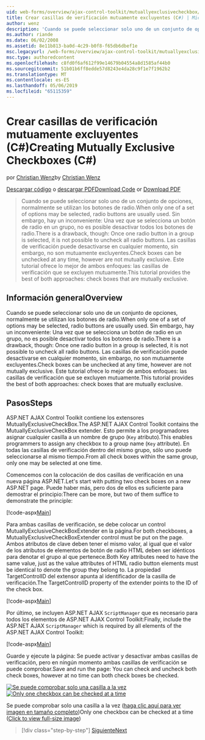 ```yaml
---
uid: web-forms/overview/ajax-control-toolkit/mutuallyexclusivecheckbox/creating-mutually-exclusive-checkboxes-cs
title: Crear casillas de verificación mutuamente excluyentes (C#) | Microsoft Docs
author: wenz
description: 'Cuando se puede seleccionar solo uno de un conjunto de opciones, normalmente se utilizan los botones de radio. Sin embargo, hay un inconveniente: Una vez un botón de radio en un grupo se selecciona...'
ms.author: riande
ms.date: 06/02/2008
ms.assetid: 8e11b813-ba0d-4c29-b0f8-f65db6dbef1e
msc.legacyurl: /web-forms/overview/ajax-control-toolkit/mutuallyexclusivecheckbox/creating-mutually-exclusive-checkboxes-cs
msc.type: authoredcontent
ms.openlocfilehash: c8fd0f6af612f99e14679b04554a8d1585af44b0
ms.sourcegitcommit: 51b01b6ff8edde57d8243e4da28c9f1e7f1962b2
ms.translationtype: MT
ms.contentlocale: es-ES
ms.lasthandoff: 05/06/2019
ms.locfileid: "65115359"
---
```

# <a name="creating-mutually-exclusive-checkboxes-c"></a><span data-ttu-id="e1ca8-104">Crear casillas de verificación mutuamente excluyentes (C#)</span><span class="sxs-lookup"><span data-stu-id="e1ca8-104">Creating Mutually Exclusive Checkboxes (C#)</span></span>

<span data-ttu-id="e1ca8-105">por [Christian Wenz](https://github.com/wenz)</span><span class="sxs-lookup"><span data-stu-id="e1ca8-105">by [Christian Wenz](https://github.com/wenz)</span></span>

<span data-ttu-id="e1ca8-106">[Descargar código](http://download.microsoft.com/download/9/3/f/93f8daea-bebd-4821-833b-95205389c7d0/MutuallyExclusiveCheckBox0.cs.zip) o [descargar PDF](http://download.microsoft.com/download/b/6/a/b6ae89ee-df69-4c87-9bfb-ad1eb2b23373/mutuallyexclusivecheckbox0CS.pdf)</span><span class="sxs-lookup"><span data-stu-id="e1ca8-106">[Download Code](http://download.microsoft.com/download/9/3/f/93f8daea-bebd-4821-833b-95205389c7d0/MutuallyExclusiveCheckBox0.cs.zip) or [Download PDF](http://download.microsoft.com/download/b/6/a/b6ae89ee-df69-4c87-9bfb-ad1eb2b23373/mutuallyexclusivecheckbox0CS.pdf)</span></span>

> <span data-ttu-id="e1ca8-107">Cuando se puede seleccionar solo uno de un conjunto de opciones, normalmente se utilizan los botones de radio.</span><span class="sxs-lookup"><span data-stu-id="e1ca8-107">When only one of a set of options may be selected, radio buttons are usually used.</span></span> <span data-ttu-id="e1ca8-108">Sin embargo, hay un inconveniente: Una vez que se selecciona un botón de radio en un grupo, no es posible desactivar todos los botones de radio.</span><span class="sxs-lookup"><span data-stu-id="e1ca8-108">There is a drawback, though: Once one radio button in a group is selected, it is not possible to uncheck all radio buttons.</span></span> <span data-ttu-id="e1ca8-109">Las casillas de verificación puede desactivarse en cualquier momento, sin embargo, no son mutuamente excluyentes.</span><span class="sxs-lookup"><span data-stu-id="e1ca8-109">Check boxes can be unchecked at any time, however are not mutually exclusive.</span></span> <span data-ttu-id="e1ca8-110">Este tutorial ofrece lo mejor de ambos enfoques: las casillas de verificación que se excluyen mutuamente.</span><span class="sxs-lookup"><span data-stu-id="e1ca8-110">This tutorial provides the best of both approaches: check boxes that are mutually exclusive.</span></span>

## <a name="overview"></a><span data-ttu-id="e1ca8-111">Información general</span><span class="sxs-lookup"><span data-stu-id="e1ca8-111">Overview</span></span>

<span data-ttu-id="e1ca8-112">Cuando se puede seleccionar solo uno de un conjunto de opciones, normalmente se utilizan los botones de radio.</span><span class="sxs-lookup"><span data-stu-id="e1ca8-112">When only one of a set of options may be selected, radio buttons are usually used.</span></span> <span data-ttu-id="e1ca8-113">Sin embargo, hay un inconveniente: Una vez que se selecciona un botón de radio en un grupo, no es posible desactivar todos los botones de radio.</span><span class="sxs-lookup"><span data-stu-id="e1ca8-113">There is a drawback, though: Once one radio button in a group is selected, it is not possible to uncheck all radio buttons.</span></span> <span data-ttu-id="e1ca8-114">Las casillas de verificación puede desactivarse en cualquier momento, sin embargo, no son mutuamente excluyentes.</span><span class="sxs-lookup"><span data-stu-id="e1ca8-114">Check boxes can be unchecked at any time, however are not mutually exclusive.</span></span> <span data-ttu-id="e1ca8-115">Este tutorial ofrece lo mejor de ambos enfoques: las casillas de verificación que se excluyen mutuamente.</span><span class="sxs-lookup"><span data-stu-id="e1ca8-115">This tutorial provides the best of both approaches: check boxes that are mutually exclusive.</span></span>

## <a name="steps"></a><span data-ttu-id="e1ca8-116">Pasos</span><span class="sxs-lookup"><span data-stu-id="e1ca8-116">Steps</span></span>

<span data-ttu-id="e1ca8-117">ASP.NET AJAX Control Toolkit contiene los extensores MutuallyExclusiveCheckBox.</span><span class="sxs-lookup"><span data-stu-id="e1ca8-117">The ASP.NET AJAX Control Toolkit contains the MutuallyExclusiveCheckBox extender.</span></span> <span data-ttu-id="e1ca8-118">Esto permite a los programadores asignar cualquier casilla a un nombre de grupo (`Key` atributo).</span><span class="sxs-lookup"><span data-stu-id="e1ca8-118">This enables programmers to assign any checkbox to a group name (`Key` attribute).</span></span> <span data-ttu-id="e1ca8-119">En todas las casillas de verificación dentro del mismo grupo, sólo uno puede seleccionarse al mismo tiempo.</span><span class="sxs-lookup"><span data-stu-id="e1ca8-119">From all check boxes within the same group, only one may be selected at one time.</span></span>

<span data-ttu-id="e1ca8-120">Comencemos con la colocación de dos casillas de verificación en una nueva página ASP.NET.</span><span class="sxs-lookup"><span data-stu-id="e1ca8-120">Let's start with putting two check boxes on a new ASP.NET page.</span></span> <span data-ttu-id="e1ca8-121">Puede haber más, pero dos de ellos es suficiente para demostrar el principio:</span><span class="sxs-lookup"><span data-stu-id="e1ca8-121">There can be more, but two of them suffice to demonstrate the principle:</span></span>

[!code-aspx[Main](creating-mutually-exclusive-checkboxes-cs/samples/sample1.aspx)]

<span data-ttu-id="e1ca8-122">Para ambas casillas de verificación, se debe colocar un control MutuallyExclusiveCheckBoxExtender en la página.</span><span class="sxs-lookup"><span data-stu-id="e1ca8-122">For both checkboxes, a MutuallyExclusiveCheckBoxExtender control must be put on the page.</span></span> <span data-ttu-id="e1ca8-123">Ambos atributos de clave deben tener el mismo valor, al igual que el valor de los atributos de elementos de botón de radio HTML deben ser idénticos para denotar el grupo al que pertenece.</span><span class="sxs-lookup"><span data-stu-id="e1ca8-123">Both Key attributes need to have the same value, just as the value attributes of HTML radio button elements must be identical to denote the group they belong to.</span></span> <span data-ttu-id="e1ca8-124">La propiedad TargetControlID del extensor apunta al identificador de la casilla de verificación.</span><span class="sxs-lookup"><span data-stu-id="e1ca8-124">The TargetControlID property of the extender points to the ID of the check box.</span></span>

[!code-aspx[Main](creating-mutually-exclusive-checkboxes-cs/samples/sample2.aspx)]

<span data-ttu-id="e1ca8-125">Por último, se incluyen ASP.NET AJAX `ScriptManager` que es necesario para todos los elementos de ASP.NET AJAX Control Toolkit:</span><span class="sxs-lookup"><span data-stu-id="e1ca8-125">Finally, include the ASP.NET AJAX `ScriptManager` which is required by all elements of the ASP.NET AJAX Control Toolkit:</span></span>

[!code-aspx[Main](creating-mutually-exclusive-checkboxes-cs/samples/sample3.aspx)]

<span data-ttu-id="e1ca8-126">Guarde y ejecute la página: Se puede activar y desactivar ambas casillas de verificación, pero en ningún momento ambas casillas de verificación se puede comprobar.</span><span class="sxs-lookup"><span data-stu-id="e1ca8-126">Save and run the page: You can check and uncheck both check boxes, however at no time can both check boxes be checked.</span></span>

<span data-ttu-id="e1ca8-127">[![Se puede comprobar solo una casilla a la vez](creating-mutually-exclusive-checkboxes-cs/_static/image2.png)](creating-mutually-exclusive-checkboxes-cs/_static/image1.png)</span><span class="sxs-lookup"><span data-stu-id="e1ca8-127">[![Only one checkbox can be checked at a time](creating-mutually-exclusive-checkboxes-cs/_static/image2.png)](creating-mutually-exclusive-checkboxes-cs/_static/image1.png)</span></span>

<span data-ttu-id="e1ca8-128">Se puede comprobar solo una casilla a la vez ([haga clic aquí para ver imagen en tamaño completo](creating-mutually-exclusive-checkboxes-cs/_static/image3.png))</span><span class="sxs-lookup"><span data-stu-id="e1ca8-128">Only one checkbox can be checked at a time ([Click to view full-size image](creating-mutually-exclusive-checkboxes-cs/_static/image3.png))</span></span>

> [!div class="step-by-step"]
> [<span data-ttu-id="e1ca8-129">Siguiente</span><span class="sxs-lookup"><span data-stu-id="e1ca8-129">Next</span></span>](creating-mutually-exclusive-checkboxes-vb.md)
